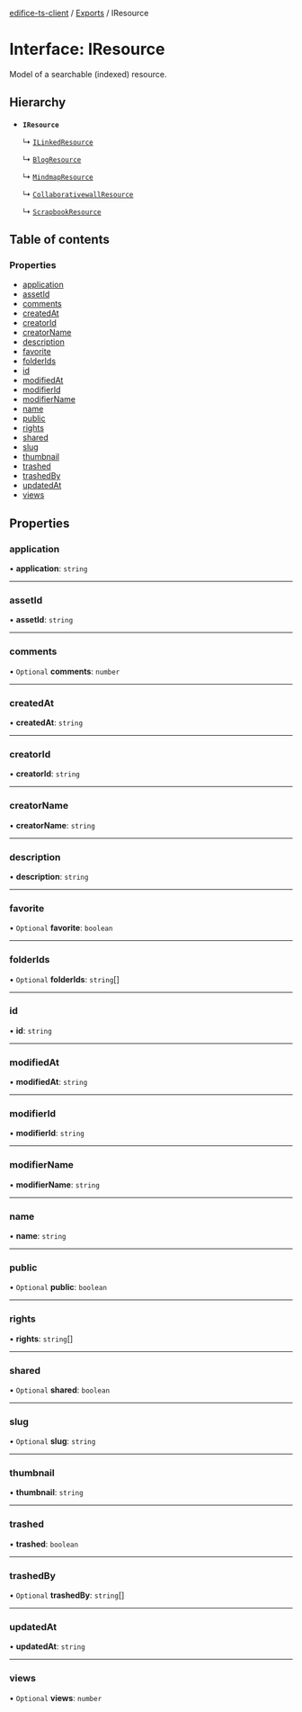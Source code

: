 [edifice-ts-client](../README.md) / [Exports](../modules.md) / IResource

# Interface: IResource

Model of a searchable (indexed) resource.

## Hierarchy

- **`IResource`**

  ↳ [`ILinkedResource`](ILinkedResource.md)

  ↳ [`BlogResource`](BlogResource.md)

  ↳ [`MindmapResource`](MindmapResource.md)

  ↳ [`CollaborativewallResource`](CollaborativewallResource.md)

  ↳ [`ScrapbookResource`](ScrapbookResource.md)

## Table of contents

### Properties

- [application](IResource.md#application)
- [assetId](IResource.md#assetid)
- [comments](IResource.md#comments)
- [createdAt](IResource.md#createdat)
- [creatorId](IResource.md#creatorid)
- [creatorName](IResource.md#creatorname)
- [description](IResource.md#description)
- [favorite](IResource.md#favorite)
- [folderIds](IResource.md#folderids)
- [id](IResource.md#id)
- [modifiedAt](IResource.md#modifiedat)
- [modifierId](IResource.md#modifierid)
- [modifierName](IResource.md#modifiername)
- [name](IResource.md#name)
- [public](IResource.md#public)
- [rights](IResource.md#rights)
- [shared](IResource.md#shared)
- [slug](IResource.md#slug)
- [thumbnail](IResource.md#thumbnail)
- [trashed](IResource.md#trashed)
- [trashedBy](IResource.md#trashedby)
- [updatedAt](IResource.md#updatedat)
- [views](IResource.md#views)

## Properties

### application

• **application**: `string`

___

### assetId

• **assetId**: `string`

___

### comments

• `Optional` **comments**: `number`

___

### createdAt

• **createdAt**: `string`

___

### creatorId

• **creatorId**: `string`

___

### creatorName

• **creatorName**: `string`

___

### description

• **description**: `string`

___

### favorite

• `Optional` **favorite**: `boolean`

___

### folderIds

• `Optional` **folderIds**: `string`[]

___

### id

• **id**: `string`

___

### modifiedAt

• **modifiedAt**: `string`

___

### modifierId

• **modifierId**: `string`

___

### modifierName

• **modifierName**: `string`

___

### name

• **name**: `string`

___

### public

• `Optional` **public**: `boolean`

___

### rights

• **rights**: `string`[]

___

### shared

• `Optional` **shared**: `boolean`

___

### slug

• `Optional` **slug**: `string`

___

### thumbnail

• **thumbnail**: `string`

___

### trashed

• **trashed**: `boolean`

___

### trashedBy

• `Optional` **trashedBy**: `string`[]

___

### updatedAt

• **updatedAt**: `string`

___

### views

• `Optional` **views**: `number`
